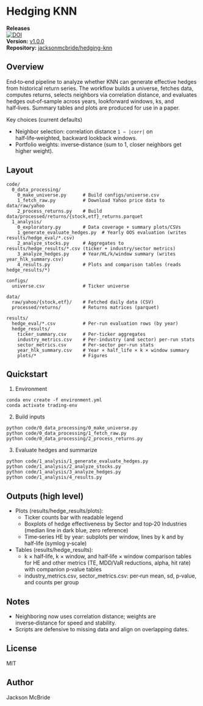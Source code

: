 # Hedging KNN
**Releases**  
[![DOI](https://zenodo.org/badge/DOI/10.5281/zenodo.17404455.svg)](https://doi.org/10.5281/zenodo.17404455)  
**Version:** [v1.0.0](https://github.com/jacksonmcbride/hedging-knn/releases/tag/v1.0.0)  
**Repository:** [jacksonmcbride/hedging-knn](https://github.com/jacksonmcbride/hedging-knn)


## Overview
End‑to‑end pipeline to analyze whether KNN can generate effective hedges from historical return series. The workflow builds a universe, fetches data, computes returns, selects neighbors via correlation distance, and evaluates hedges out‑of‑sample across years, lookforward windows, ks, and half‑lives. Summary tables and plots are produced for use in a paper.

Key choices (current defaults)
- Neighbor selection: correlation distance `1 − |corr|` on half‑life‑weighted, backward lookback windows.
- Portfolio weights: inverse‑distance (sum to 1, closer neighbors get higher weight).

## Layout
```
code/
  0_data_processing/
    0_make_universe.py      # Build configs/universe.csv
    1_fetch_raw.py          # Download Yahoo price data to data/raw/yahoo
    2_process_returns.py    # Build data/processed/returns/{stock,etf}_returns.parquet
  1_analysis/
    0_exploratory.py        # Data coverage + summary plots/CSVs
    1_generate_evaluate_hedges.py  # Yearly OOS evaluation (writes results/hedge_eval/*.csv)
    2_analyze_stocks.py     # Aggregates to results/hedge_results/*.csv (ticker + industry/sector metrics)
    3_analyze_hedges.py     # Year/HL/k/window summary (writes year_hlk_summary.csv)
    4_results.py            # Plots and comparison tables (reads hedge_results/*)

configs/
  universe.csv              # Ticker universe

data/
  raw/yahoo/{stock,etf}/    # Fetched daily data (CSV)
  processed/returns/        # Returns matrices (parquet)

results/
  hedge_eval/*.csv          # Per‑run evaluation rows (by year)
  hedge_results/
    ticker_summary.csv      # Per‑ticker aggregates
    industry_metrics.csv    # Per‑industry (and sector) per‑run stats
    sector_metrics.csv      # Per‑sector per‑run stats
    year_hlk_summary.csv    # Year × half_life × k × window summary
    plots/*                 # Figures
```

## Quickstart
1) Environment
```
conda env create -f environment.yml
conda activate trading-env
```
2) Build inputs
```
python code/0_data_processing/0_make_universe.py
python code/0_data_processing/1_fetch_raw.py
python code/0_data_processing/2_process_returns.py
```
3) Evaluate hedges and summarize
```
python code/1_analysis/1_generate_evaluate_hedges.py
python code/1_analysis/2_analyze_stocks.py
python code/1_analysis/3_analyze_hedges.py
python code/1_analysis/4_results.py
```

## Outputs (high level)
- Plots (results/hedge_results/plots):
  - Ticker counts bar with readable legend
  - Boxplots of hedge effectiveness by Sector and top‑20 Industries (median line in dark blue, zero reference)
  - Time‑series HE by year: subplots per window, lines by k and by half‑life (symlog y‑scale)
- Tables (results/hedge_results):
  - k × half‑life, k × window, and half‑life × window comparison tables for HE and other metrics (TE, MDD/VaR reductions, alpha, hit rate) with companion p‑value tables
  - industry_metrics.csv, sector_metrics.csv: per‑run mean, sd, p‑value, and counts per group

## Notes
- Neighboring now uses correlation distance; weights are inverse‑distance for speed and stability.
- Scripts are defensive to missing data and align on overlapping dates.

## License
MIT

## Author
Jackson McBride

